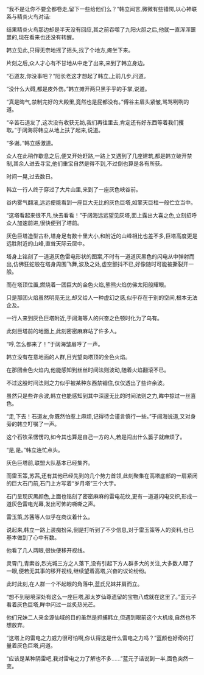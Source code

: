
“我不是让你不要全都卷走,留下一些给他们么？”韩立闻言,微微有些错愕,以心神联系与精炎火鸟对话:

结果精炎火鸟那边却是半天没有回应,其之前吞噬了九阳火胆之后,他就一直浑浑噩噩的,现在看来也还没有转醒。

韩立见此,只得无奈地摇了摇头,找了个地方,瘫坐下来。

片刻之后,众人才心有不甘地从中走了出来,来到了韩立身边。

“石道友,你没事吧？”阳长老这才想起了韩立,上前几步,问道。

“没什么大碍,都是皮外伤。”韩立摊开两只黑乎乎的手掌,说道。

“真是晦气,禁制完好的大殿里,竟然也是屁都没有。”傅谷主眉头紧皱,骂骂咧咧的道。

“辛苦石道友了,这次没有收获无妨,我们再往里去,肯定还有好东西等着我们攫取。”于阔海将韩立从地上扶了起来,说道。

“多谢。”韩立感激道。

众人在此稍作歇息之后,便又开始赶路,一路上又遇到了几座建筑,都是韩立破开禁制,其余人进去寻宝,他们重宝自然是得不到,不过倒也算是各有所获。

时间一晃,过去数日。

韩立一行人终于穿过了大片山里,来到了一座灰色峡谷前。

谷内雾气翻滚,远远便能看到一座巨大无比的灰色巨塔,如擎天巨柱一般伫立当中。

“这塔看起来很不凡,快去看看！”于阔海远远望见灰塔,面上露出大喜之色,立刻招呼众人加速前进,很快便到了塔前。

灰色巨塔造型古朴,塔身足有数十里大小,和附近的山峰相比也差不多,巨塔高度更是远胜附近的山峰,直耸天际云层中。

塔身上铭刻了一道道灰色雷电形状的图案,不时有一道道灰黑色的闪电从中弹射而出,仿佛狂蛇般在塔身周围飞舞,波及之处,虚空颤抖不已,好像随时可能被撕裂开一般。

而在塔顶位置,燃烧着一团巨大的金色火焰,熊熊火焰仿佛太阳般耀眼。

只是那团火焰虽然明亮无比,却又给人一种虚幻之感,似乎存在于别的空间,根本无法企及。

一行人来到灰色巨塔附近,于阔海等人的兴奋之色顿时化为了乌有。

此刻巨塔前的地面上,此刻密密麻麻站了许多人。

“哼,怎么都来了！”于阔海皱眉哼了一声。

韩立没有在意地面的人群,目光望向塔顶的金色火焰。

在那团金色火焰内,他能感知到丝丝时间法则波动,随着火焰翻滚不已。

不过这股时间法则之力似乎被某种东西禁锢住,仅仅透出了些许余波。

虽然只是些许余波,韩立也能感知到其中深邃无比的时间法则之力,眸中掠过一丝喜色。

“走,下去！石道友,你既然怕惹上麻烦,记得待会谨言慎行一些。”于阔海说道,又对身旁的韩立叮嘱了一声。

这个石牧呆愣愣的,如今其也算是自己一方的人,若是闯出什么篓子就麻烦了。

“是,是。”韩立连忙点头。

灰色巨塔前,联盟大队基本已经集齐。

而雷玉策,苏茜,还有其他已经先到的几个势力首领,此刻聚集在高塔底部的一扇紧闭的巨大石门前,石门上方写着“岁月塔”三个大字。

石门呈现灰黑颜色,上面也铭刻了密密麻麻的雷电花纹,更有一道道闪电交织,形成一道灰色雷电光幕,发出可怖的嘶嘶之声。

雷玉策,苏茜等人似乎在商议着什么。

说起来,韩立一路上装痴扮呆,倒是打听到了不少信息,对于雷玉策等人的资料,也已基本做到了心中有数。

他看了几人两眼,很快便移开视线。

灵霄门,青索谷,烈光城三方之人落下,没有引起下方人群多大的关注,大多数人瞟了一眼,便若无其事的移开视线,继续望着高塔,兴奋的议论纷纷。

此时此刻,在人群一个不起眼的角落中,蓝氏兄妹并肩而立。

“想不到秘境深处有这么一座巨塔,那太岁仙尊遗留的宝物八成就在这里了。”蓝元子看着灰色巨塔,眸中闪过一丝炙热光芒。

他们兄妹二人来金源仙域的目的虽然是抓捕韩立,但遇到眼前这个大机缘,自然也不想放弃。

“这塔上的雷电之力威力很可怕啊,你认得这是什么雷电之力吗？”蓝颜也好奇的打量着灰色巨塔,问道。

“应该是某种阴雷吧,我对雷电之力了解也不多……”蓝元子话说到一半,面色突然一变。